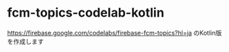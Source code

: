 # fcm-topics-codelab-kotlin
https://firebase.google.com/codelabs/firebase-fcm-topics?hl=ja のKotlin版を作成します
